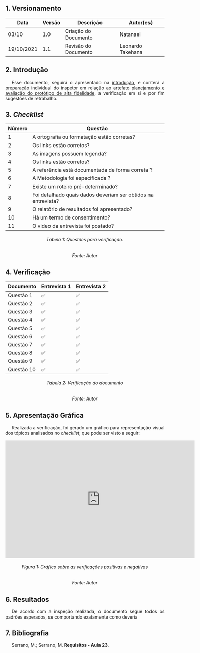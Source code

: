 ## 1. Versionamento
|Data|Versão|Descrição|Autor(es)
|--|--|--|--|
|03/10|1.0|Criação do Documento|Natanael|
|19/10/2021|1.1|Revisão do Documento|Leonardo Takehana|

## 2. Introdução
<p style="text-align: justify; text-indent: 20px"> Esse documento, seguirá o apresentado na <a href=../introducao>introdução</a>, e conterá a preparação individual do inspetor em relação ao artefato <a href="../../nivel3/planejamento" >planejamento e avaliação do protótipo de alta fidelidade</a>, a verificação em si e por fim sugestões de retrabalho.</p>

## 3. <i>Checklist</i>

<center>

| Número | Questão |
|---|---|
| 1 | A ortografia ou formatação estão corretas? |
| 2 | Os links estão corretos? |
| 3 | As imagens possuem legenda? |
| 4 | Os links estão corretos? |
| 5 | A referência está documentada de forma correta ? |
| 6 | A Metodologia foi especificada ? |
| 7 | Existe um roteiro pré-determinado? |
| 8 | Foi detalhado quais dados deveriam ser obtidos na entrevista? |
| 9 | O relatório de resultados foi apresentado? |
| 10 | Há um termo de consentimento? |
| 11 | O video da entrevista foi postado? |
</center>

<h6 align="center">Tabela 1: Questões para verificação.</h6>
<h6 align="center">Fonte: Autor</h6>

## 4. Verificação

<center>

| Documento | Entrevista 1 | Entrevista 2 |
|---|---|---|
| Questão 1| ✅ | ✅ |
| Questão 2| ✅ | ✅ |
| Questão 3| ✅ | ✅ |
| Questão 4| ✅ | ✅ |
| Questão 5| ✅ | ✅ |
| Questão 6| ✅ | ✅ |
| Questão 7| ✅ | ✅ |
| Questão 8| ✅ | ✅ |
| Questão 9| ✅ | ✅ |
| Questão 10 | ✅ | ✅ |
</center>

<h6 align="center">Tabela 2: Verificação do documento</h6>
<h6 align="center">Fonte: Autor</h6>

## 5. Apresentação Gráfica
<p style="text-align: justify; text-indent: 20px"> Realizada a verificação, foi gerado um gráfico para representação visual dos tópicos analisados no <i>checklist</i>, que pode ser visto a seguir:</p>
<center>
<iframe width="600" height="371" seamless frameborder="0" scrolling="no" src="https://docs.google.com/spreadsheets/d/e/2PACX-1vRtNszcbO41oGCV9pO9IyqSPR4YVXI3taHdkrXEbTQ2YNeAUQ97XLm_LexRWBTBGiAaSWQNwf2260ES/pubchart?oid=450120349&amp;format=interactive"></iframe>
</center>
<h6 align="center">Figura 1: Gráfico sobre as verificações positivas e negativas</h6>
<h6 align="center">Fonte: Autor</h6>

## 6. Resultados
<p style="text-align: justify; text-indent: 20px"> De acordo com a inspeção realizada, o documento segue todos os padrões esperados, se comportando exatamente como deveria</p>

## 7. Bibliografia
<p style="text-align: justify; text-indent: 20px">Serrano, M.; Serrano, M. <b>Requisitos - Aula 23</b>.</p>
